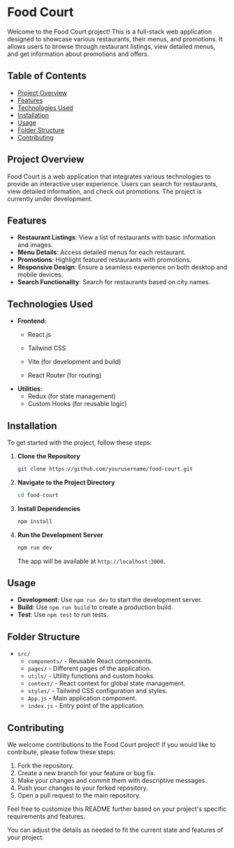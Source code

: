 # Food Court

Welcome to the Food Court project! This is a full-stack web application designed to showcase various restaurants, their menus, and promotions. It allows users to browse through restaurant listings, view detailed menus, and get information about promotions and offers.

## Table of Contents

- [Project Overview](#project-overview)
- [Features](#features)
- [Technologies Used](#technologies-used)
- [Installation](#installation)
- [Usage](#usage)
- [Folder Structure](#folder-structure)
- [Contributing](#contributing)

## Project Overview

Food Court is a web application that integrates various technologies to provide an interactive user experience. Users can search for restaurants, view detailed information, and check out promotions. The project is currently under development.

## Features

- **Restaurant Listings**: View a list of restaurants with basic information and images.
- **Menu Details**: Access detailed menus for each restaurant.
- **Promotions**: Highlight featured restaurants with promotions.
- **Responsive Design**: Ensure a seamless experience on both desktop and mobile devices.
- **Search Functionality**: Search for restaurants based on city names.

## Technologies Used

- **Frontend**:
  - React.js
  - Tailwind CSS
  - Vite (for development and build)
  - React Router (for routing)

    <!-- Working on Backend -->
<!-- - **Backend**:
  - Node.js (for backend services)
  - Express.js (for server-side logic)
  - MongoDB (for database) -->

- **Utilities**:
  - Redux (for state management)
  - Custom Hooks (for reusable logic)

## Installation

To get started with the project, follow these steps:

1. **Clone the Repository**

   ```bash
   git clone https://github.com/yourusername/food-court.git
   ```

2. **Navigate to the Project Directory**

   ```bash
   cd food-court
   ```

3. **Install Dependencies**

   ```bash
   npm install
   ```

4. **Run the Development Server**

   ```bash
   npm run dev
   ```

   The app will be available at `http://localhost:3000`.

## Usage

- **Development**: Use `npm run dev` to start the development server.
- **Build**: Use `npm run build` to create a production build.
- **Test**: Use `npm test` to run tests.

## Folder Structure

- `src/`
  - `components/` - Reusable React components.
  - `pages/` - Different pages of the application.
  - `utils/` - Utility functions and custom hooks.
  - `context/` - React context for global state management.
  - `styles/` - Tailwind CSS configuration and styles.
  - `App.js` - Main application component.
  - `index.js` - Entry point of the application.

## Contributing

We welcome contributions to the Food Court project! If you would like to contribute, please follow these steps:

1. Fork the repository.
2. Create a new branch for your feature or bug fix.
3. Make your changes and commit them with descriptive messages.
4. Push your changes to your forked repository.
5. Open a pull request to the main repository.

Feel free to customize this README further based on your project's specific requirements and features.

You can adjust the details as needed to fit the current state and features of your project.
